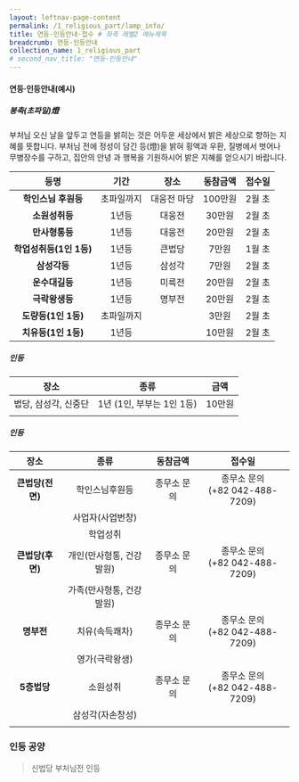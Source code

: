 ```yaml
---
layout: leftnav-page-content
permalink: /1_religious_part/lamp_info/
title: 연등·인등안내·접수 # 좌측 레벨2 메뉴제목
breadcrumb: 연등·인등안내 
collection_name: 1_religious_part
# second_nav_title: "연등·인등안내" 
---
```


#### 연등·인등안내(예시)

##### **봉축(초파일)燈**

부처님 오신 날을 앞두고 연등을 밝히는 것은 어두운 세상에서 밝은 세상으로 향하는 지혜를 뜻합니다. 부처님 전에 정성이 담긴 등(燈)을 밝혀 횡액과 우환, 질병에서 벗어나 무병장수를 구하고, 집안의 안녕 과 행복을 기원하시어 밝은 지혜를 얻으시기 바랍니다.

|등명	|기간	|장소	|동참금액	|접수일|
|:-:|:-:|:-:|:-:|:-:|
|**학인스님 후원등**|	초파일까지|	대웅전 마당|	100만원|	2월 초|
|**소원성취등**|	1년등|	대웅전|	30만원	|2월 초|
|**만사형통등**|	1년등|	대웅전|	20만원	|2월 초|
|**학업성취등(1인 1등)**|	1년등|	큰법당|	7만원|	1월 초|
|**삼성각등**|	1년등|	삼성각|	7만원|	2월 초|
|**운수대길등**|	1년등|	미륵전|	20만원|	2월 초|
|**극락왕생등**|	1년등|	명부전|	20만원|	2월 초|
|**도량등(1인 1등)**|	초파일까지| |	3만원|	2월 초|
|**치유등(1인 1등)**|	1년등| |	10만원|	2월 초|

##### **인등**

|장소|	종류|	금액|
|:-:|:-:|:-:|
|법당, 삼성각, 신중단|	1년 (1인, 부부는 1인 1등)|	10만원|
| | | |


##### 인등

|**장소**|**종류**|동참금액	|접수일|
|:-:|:-:|:-:|:-:|
| **큰법당(전면)** | 학인스님후원등| 종무소 문의|종무소 문의<br>(+82 042-488-7209)|
|  | 사업자(사업번창)|   |   |
|  | 학업성취|   |   |
| **큰법당(후면)** | 개인(만사형통, 건강발원)| 종무소 문의|종무소 문의<br>(+82 042-488-7209)|
|  | 가족(만사형통, 건강발원)|   |   |
| **명부전** | 치유(속득쾌차)| 종무소 문의|종무소 문의<br>(+82 042-488-7209)|
|  | 영가(극락왕생)|   |   |
| **5층법당** | 소원성취| 종무소 문의|종무소 문의<br>(+82 042-488-7209)|
|  | 삼성각(자손창성)|   |   |
|  |   |   |   |


### **인등 공양**
> 신법당 부처님전 인등

